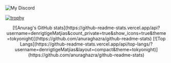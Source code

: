 ![My Discord](https://discord-readme-badge.vercel.app/api?id=504377753714294845)

[![trophy](https://github-profile-trophy.vercel.app/?username=denrigtigeMatjias)](https://github.com/ryo-ma/github-profile-trophy)

<p align="center">
[![Anurag's GitHub stats](https://github-readme-stats.vercel.app/api?username=denrigtigeMatjias&count_private=true&show_icons=true&theme=tokyonight)](https://github.com/anuraghazra/github-readme-stats) [![Top Langs](https://github-readme-stats.vercel.app/api/top-langs/?username=denrigtigeMatjias&layout=compact&theme=tokyonight)](https://github.com/anuraghazra/github-readme-stats)
</p>
